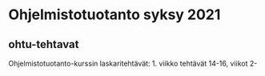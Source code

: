 # Ohjelmistotuotanto syksy 2021
## ohtu-tehtavat
Ohjelmistotuotanto-kurssin laskaritehtävät: 1. viikko tehtävät 14-16, viikot 2-
